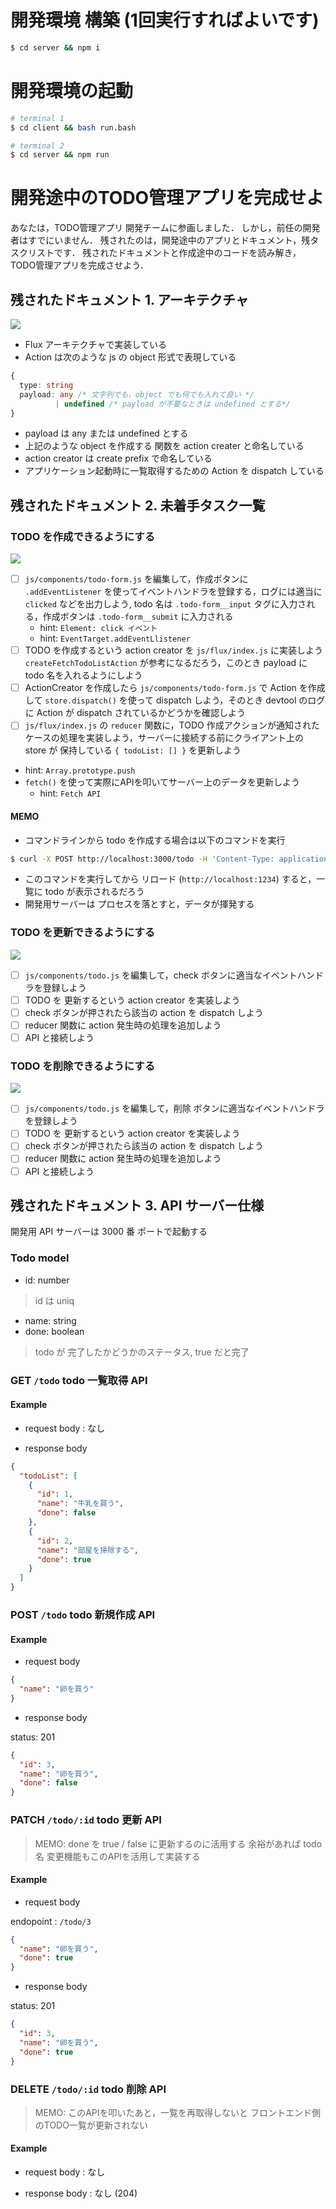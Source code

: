 # 開発環境 構築 (1回実行すればよいです)

```bash
$ cd server && npm i
```

# 開発環境の起動

```bash
# terminal 1
$ cd client && bash run.bash

# terminal 2
$ cd server && npm run 
```

# 開発途中のTODO管理アプリを完成せよ

あなたは，TODO管理アプリ 開発チームに参画しました．
しかし，前任の開発者はすでにいません．
残されたのは，開発途中のアプリとドキュメント，残タスクリストです．
残されたドキュメントと作成途中のコードを読み解き，TODO管理アプリを完成させよう．

## 残されたドキュメント 1. アーキテクチャ

![](./.meta/flux.png)

- Flux アーキテクチャで実装している
- Action は次のような js の object 形式で表現している

```typescript
{
  type: string
  payload: any /* 文字列でも，object でも何でも入れて良い */
          | undefined /* payload が不要なときは undefined とする*/
}
```

- payload は any または undefined とする
- 上記のような object を作成する 関数を action creater と命名している
- action creator は create prefix で命名している
- アプリケーション起動時に一覧取得するための Action を dispatch している

## 残されたドキュメント 2. 未着手タスク一覧

### TODO を作成できるようにする

![](./.meta/create.gif)

- [ ] `js/components/todo-form.js` を編集して，作成ボタンに `.addEventListener` を使ってイベントハンドラを登録する，ログには適当に `clicked` などを出力しよう, todo 名は `.todo-form__input` タグに入力される，作成ボタンは `.todo-form__submit` に入力される
  - hint: `Element: click イベント`
  - hint: `EventTarget.addEventLlistener`
- [ ] TODO を作成するという action creator を `js/flux/index.js` に実装しよう `createFetchTodoListAction` が参考になるだろう，このとき payload に todo 名を入れるようにしよう
- [ ] ActionCreator を作成したら  `js/components/todo-form.js` で Action を作成して `store.dispatch()` を使って dispatch しよう，そのとき devtool のログに Action が dispatch されているかどうかを確認しよう
- [ ]  `js/flux/index.js` の `reducer` 関数に，TODO 作成アクションが通知されたケースの処理を実装しよう，サーバーに接続する前にクライアント上の store が 保持している `{ todoList: [] }` を更新しよう
  - hint: `Array.prototype.push`
- `fetch()` を使って実際にAPIを叩いてサーバー上のデータを更新しよう
  - hint: `Fetch API`

#### MEMO

- コマンドラインから todo を作成する場合は以下のコマンドを実行

```bash
$ curl -X POST http://localhost:3000/todo -H 'Content-Type: application/json' -d '{"name": "卵を買う", "done": false}'
```

- このコマンドを実行してから リロード (`http://localhost:1234`) すると，一覧に todo が表示されるだろう
- 開発用サーバーは プロセスを落とすと，データが揮発する

### TODO を更新できるようにする

![](./.meta/patch.gif)

- [ ] `js/components/todo.js` を編集して，check ボタンに適当なイベントハンドラを登録しよう
- [ ] TODO を 更新するという action creator を実装しよう
- [ ] check ボタンが押されたら該当の action を dispatch しよう
- [ ] reducer 関数に action 発生時の処理を追加しよう
- [ ] API と接続しよう

### TODO を削除できるようにする

![](./.meta/delete.gif)

- [ ] `js/components/todo.js` を編集して，削除 ボタンに適当なイベントハンドラを登録しよう
- [ ] TODO を 更新するという action creator を実装しよう
- [ ] check ボタンが押されたら該当の action を dispatch しよう
- [ ] reducer 関数に action 発生時の処理を追加しよう
- [ ] API と接続しよう

## 残されたドキュメント 3. API サーバー仕様

開発用 API サーバーは 3000 番 ポートで起動する

### Todo model

- id: number
> id は uniq
- name: string
- done: boolean
> todo が 完了したかどうかのステータス, true だと完了

### GET `/todo` todo 一覧取得 API

#### Example

- request body : なし

- response body

```json
{
  "todoList": [
    {
      "id": 1,
      "name": "牛乳を買う",
      "done": false
    },
    {
      "id": 2,
      "name": "部屋を掃除する",
      "done": true
    }
  ]
}
```

### POST `/todo` todo 新規作成 API

#### Example

- request body

```json
{
  "name": "卵を買う"
}
```

- response body

status: 201

```json
{
  "id": 3,
  "name": "卵を買う",
  "done": false
}
```

### PATCH `/todo/:id` todo 更新 API

> MEMO:
> done を true / false に更新するのに活用する
> 余裕があれば todo名 変更機能もこのAPIを活用して実装する

#### Example

- request body

endopoint : `/todo/3`

```json
{
  "name": "卵を買う",
  "done": true
}
```

- response body

status: 201

```json
{
  "id": 3,
  "name": "卵を買う",
  "done": true
}
```

### DELETE `/todo/:id` todo 削除 API

> MEMO:
> このAPIを叩いたあと，一覧を再取得しないと
> フロントエンド側のTODO一覧が更新されない

#### Example

- request body : なし

- response body : なし (204)

